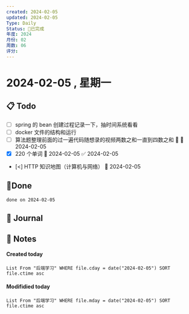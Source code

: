 ```yaml
---
created: 2024-02-05
updated: 2024-02-05
Type: Daily
Status: 🎃已完成
年度: 2024
月份: 02
周数: 06
评分:
---
```

# 2024-02-05 , 星期一

## 📋 Todo
- [ ] spring 的 bean 创建过程记录一下，抽时间系统看看
- [ ] docker 文件的结构和运行
- [ ] 算法题整理前面的过一遍代码随想录的视频两数之和一直到四数之和 🔺 📅 2024-02-05
- [x] 220 个单词 📅 2024-02-05 ✅ 2024-02-05
- [<] HTTP 知识地图（计算机与网络） 📅 2024-02-05

## 🍰Done
```tasks
done on 2024-02-05
```

## 📆 Journal


## 📑 Notes


#### Created today

```dataview
List From "后端学习" WHERE file.cday = date("2024-02-05") SORT file.ctime asc
```


#### Modifidied today

```dataview
List From "后端学习" WHERE file.mday = date("2024-02-05") SORT file.ctime asc
```